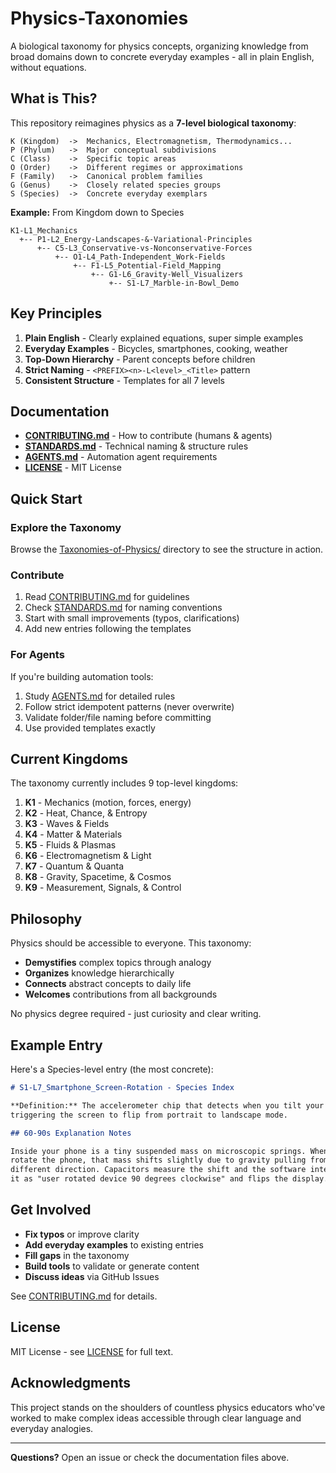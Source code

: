 # Physics-Taxonomies

A biological taxonomy for physics concepts, organizing knowledge from broad domains down to concrete everyday examples - all in plain English, without equations.

## What is This?

This repository reimagines physics as a **7-level biological taxonomy**:

```
K (Kingdom)  ->  Mechanics, Electromagnetism, Thermodynamics...
P (Phylum)   ->  Major conceptual subdivisions
C (Class)    ->  Specific topic areas  
O (Order)    ->  Different regimes or approximations
F (Family)   ->  Canonical problem families
G (Genus)    ->  Closely related species groups
S (Species)  ->  Concrete everyday exemplars
```

**Example:** From Kingdom down to Species
```
K1-L1_Mechanics
  +-- P1-L2_Energy-Landscapes-&-Variational-Principles
      +-- C5-L3_Conservative-vs-Nonconservative-Forces
          +-- O1-L4_Path-Independent_Work-Fields
              +-- F1-L5_Potential-Field_Mapping
                  +-- G1-L6_Gravity-Well_Visualizers
                      +-- S1-L7_Marble-in-Bowl_Demo
```

## Key Principles

1. **Plain English** - Clearly explained equations, super simple examples
2. **Everyday Examples** - Bicycles, smartphones, cooking, weather
3. **Top-Down Hierarchy** - Parent concepts before children
4. **Strict Naming** - `<PREFIX><n>-L<level>_<Title>` pattern
5. **Consistent Structure** - Templates for all 7 levels

## Documentation

- **[CONTRIBUTING.md](CONTRIBUTING.md)** - How to contribute (humans & agents)
- **[STANDARDS.md](STANDARDS.md)** - Technical naming & structure rules
- **[AGENTS.md](AGENTS.md)** - Automation agent requirements
- **[LICENSE](LICENSE)** - MIT License

## Quick Start

### Explore the Taxonomy

Browse the [Taxonomies-of-Physics/](Taxonomies-of-Physics/) directory to see the structure in action.

### Contribute

1. Read [CONTRIBUTING.md](CONTRIBUTING.md) for guidelines
2. Check [STANDARDS.md](STANDARDS.md) for naming conventions  
3. Start with small improvements (typos, clarifications)
4. Add new entries following the templates

### For Agents

If you're building automation tools:
1. Study [AGENTS.md](AGENTS.md) for detailed rules
2. Follow strict idempotent patterns (never overwrite)
3. Validate folder/file naming before committing
4. Use provided templates exactly

## Current Kingdoms

The taxonomy currently includes 9 top-level kingdoms:

1. **K1** - Mechanics (motion, forces, energy)
2. **K2** - Heat, Chance, & Entropy
3. **K3** - Waves & Fields
4. **K4** - Matter & Materials
5. **K5** - Fluids & Plasmas
6. **K6** - Electromagnetism & Light
7. **K7** - Quantum & Quanta
8. **K8** - Gravity, Spacetime, & Cosmos
9. **K9** - Measurement, Signals, & Control

## Philosophy

Physics should be accessible to everyone. This taxonomy:

- **Demystifies** complex topics through analogy
- **Organizes** knowledge hierarchically  
- **Connects** abstract concepts to daily life
- **Welcomes** contributions from all backgrounds

No physics degree required - just curiosity and clear writing.

## Example Entry

Here's a Species-level entry (the most concrete):

```markdown
# S1-L7_Smartphone_Screen-Rotation - Species Index

**Definition:** The accelerometer chip that detects when you tilt your phone, 
triggering the screen to flip from portrait to landscape mode.

## 60-90s Explanation Notes

Inside your phone is a tiny suspended mass on microscopic springs. When you 
rotate the phone, that mass shifts slightly due to gravity pulling from a 
different direction. Capacitors measure the shift and the software interprets 
it as "user rotated device 90 degrees clockwise" and flips the display.
```

## Get Involved

- **Fix typos** or improve clarity
- **Add everyday examples** to existing entries
- **Fill gaps** in the taxonomy
- **Build tools** to validate or generate content
- **Discuss ideas** via GitHub Issues

See [CONTRIBUTING.md](CONTRIBUTING.md) for details.

## License

MIT License - see [LICENSE](LICENSE) for full text.

## Acknowledgments

This project stands on the shoulders of countless physics educators who've worked to make complex ideas accessible through clear language and everyday analogies.

---

**Questions?** Open an issue or check the documentation files above.
